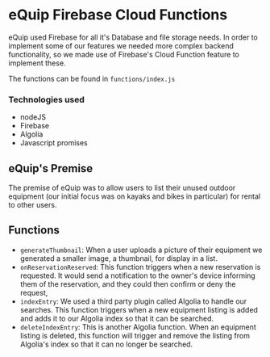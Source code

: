 # eQuip Firebase Cloud Functions
eQuip used Firebase for all it's Database and file storage needs. In order to implement some of our features we needed more complex backend functionality, so we made use of Firebase's Cloud Function feature to implement these. 

The functions can be found in ``functions/index.js``

### Technologies used
- nodeJS
- Firebase
- Algolia
- Javascript promises

## eQuip's Premise

The premise of eQuip was to allow users to list their unused outdoor equipment (our initial focus was on kayaks and bikes in particular) for rental to other users. 

## Functions

- ``generateThumbnail``: When a user uploads a picture of their equipment we generated a smaller image, a thumbnail, for display in a list. 
- ``onReservationReserved``: This function triggers when a new reservation is requested. It would send a notification to the owner's device informing them of the reservation, and they could then confirm or deny the request,
- ``indexEntry``: We used a third party plugin called Algolia to handle our searches. This function triggers when a new equipment listing is added and adds it to our Algolia index so that it can be searched.
- ``deleteIndexEntry``: This is another Algolia function. When an equipment listing is deleted, this function will trigger and remove the listing from Algolia's index so that it can no longer be searched.
